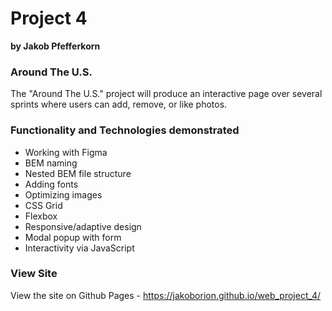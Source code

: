 # Project 4

**by Jakob Pfefferkorn**

### Around The U.S.

The "Around The U.S." project will produce an interactive page over several sprints where users can add, remove, or like photos.

### Functionality and Technologies demonstrated

* Working with Figma
* BEM naming
* Nested BEM file structure
* Adding fonts
* Optimizing images
* CSS Grid
* Flexbox
* Responsive/adaptive design
* Modal popup with form
* Interactivity via JavaScript

### View Site

View the site on Github Pages - https://jakoborion.github.io/web_project_4/

